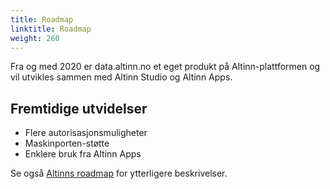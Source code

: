 ```yaml
---
title: Roadmap
linktitle: Roadmap
weight: 260
---
```


Fra og med 2020 er data.altinn.no et eget produkt på Altinn-plattformen og vil utvikles sammen med Altinn Studio og Altinn Apps.

## Fremtidige utvidelser
- Flere autorisasjonsmuligheter 
- Maskinporten-støtte
- Enklere bruk fra Altinn Apps


Se også [Altinns roadmap](../../../ny-funksjonalitet/roadmap/_index.md) for ytterligere beskrivelser.